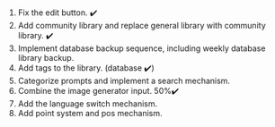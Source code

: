 1. Fix the edit button. ✔️
2. Add community library and replace general library with community library. ✔️
3. Implement database backup sequence, including weekly database library backup.
4. Add tags to the library. (database ✔️)
5. Categorize prompts and implement a search mechanism.
6. Combine the image generator input. 50%✔️
7. Add the language switch mechanism.
8.  Add point system and pos mechanism.
